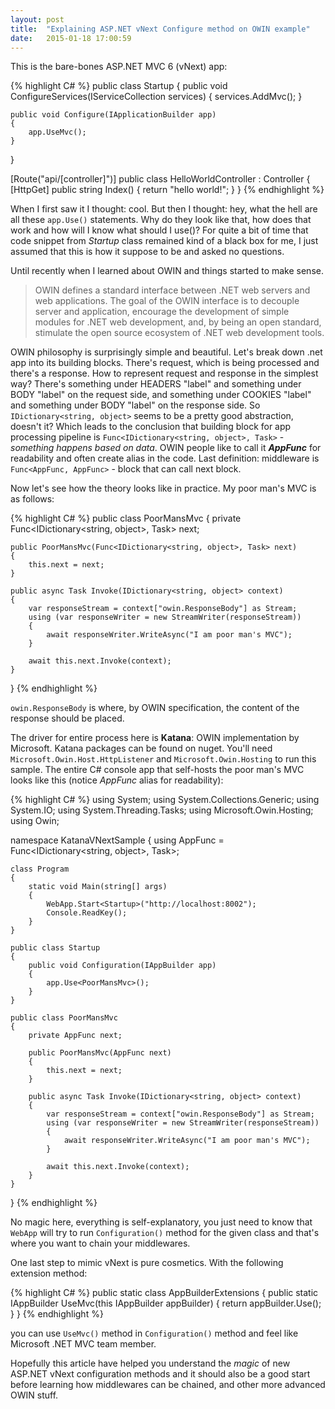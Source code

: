 ```yaml
---
layout: post
title:  "Explaining ASP.NET vNext Configure method on OWIN example"
date:   2015-01-18 17:00:59
---
```


This is the bare-bones ASP.NET MVC 6 (vNext) app:

{% highlight C# %}
public class Startup
{
    public void ConfigureServices(IServiceCollection services)
    {
        services.AddMvc();
    }

    public void Configure(IApplicationBuilder app)
    {
        app.UseMvc();
    }
}

[Route("api/[controller]")]
public class HelloWorldController : Controller
{
    [HttpGet]
    public string Index()
    {
        return "hello world!";
    }
}
{% endhighlight %}

When I first saw it I thought: cool. But then I thought: hey, what the hell are all these `app.Use()` statements. Why do they look like that, how does that work and how will I know what should I use()? For quite a bit of time that code snippet from _Startup_ class remained kind of a black box for me, I just assumed that this is how it suppose to be and asked no questions.

Until recently when I learned about OWIN and things started to make sense.

<blockquote>
OWIN defines a standard interface between .NET web servers and web applications. The goal of the OWIN interface is to decouple server and application, encourage the development of simple modules for .NET web development, and, by being an open standard, stimulate the open source ecosystem of .NET web development tools.
</blockquote>

OWIN philosophy is surprisingly simple and beautiful. Let's break down .net app into its building blocks. There's request, which is being processed and there's a response. How to represent request and response in the simplest way? There's something under HEADERS "label" and something under BODY "label" on the request side, and something under COOKIES "label" and something under BODY "label" on the response side. So `IDictionary<string, object>` seems to be a pretty good abstraction, doesn't it? Which leads to the conclusion that building block for app processing pipeline is `Func<IDictionary<string, object>, Task>` - _something happens based on data_. OWIN people like to call it ___AppFunc___ for readability and often create alias in the code. Last definition: middleware is `Func<AppFunc, AppFunc>` - block that can call next block.

Now let's see how the theory looks like in practice. My poor man's MVC is as follows:

{% highlight C# %}
public class PoorMansMvc
{
    private Func<IDictionary<string, object>, Task> next;

    public PoorMansMvc(Func<IDictionary<string, object>, Task> next)
    {
        this.next = next;
    }

    public async Task Invoke(IDictionary<string, object> context)
    {
        var responseStream = context["owin.ResponseBody"] as Stream;
        using (var responseWriter = new StreamWriter(responseStream))
        {
            await responseWriter.WriteAsync("I am poor man's MVC");
        }

        await this.next.Invoke(context);
    }
}
{% endhighlight %}

`owin.ResponseBody` is where, by OWIN specification, the content of the response should be placed.

The driver for entire process here is __Katana__: OWIN implementation by Microsoft. Katana packages can be found on nuget. You'll need `Microsoft.Owin.Host.HttpListener` and `Microsoft.Owin.Hosting` to run this sample. The entire C# console app that self-hosts the poor man's MVC looks like this (notice _AppFunc_ alias for readability):

{% highlight C# %}
using System;
using System.Collections.Generic;
using System.IO;
using System.Threading.Tasks;
using Microsoft.Owin.Hosting;
using Owin;

namespace KatanaVNextSample
{
    using AppFunc = Func<IDictionary<string, object>, Task>;

    class Program
    {
        static void Main(string[] args)
        {
            WebApp.Start<Startup>("http://localhost:8002");
            Console.ReadKey();
        }
    }

    public class Startup
    {
        public void Configuration(IAppBuilder app)
        {
            app.Use<PoorMansMvc>();
        }
    }

    public class PoorMansMvc
    {
        private AppFunc next;

        public PoorMansMvc(AppFunc next)
        {
            this.next = next;
        }

        public async Task Invoke(IDictionary<string, object> context)
        {
            var responseStream = context["owin.ResponseBody"] as Stream;
            using (var responseWriter = new StreamWriter(responseStream))
            {
                await responseWriter.WriteAsync("I am poor man's MVC");
            }

            await this.next.Invoke(context);
        }
    }
}
{% endhighlight %}

No magic here, everything is self-explanatory, you just need to know that `WebApp` will try to run `Configuration()` method for the given class and that's where you want to chain your middlewares.

One last step to mimic vNext is pure cosmetics. With the following extension method:

{% highlight C# %}
public static class AppBuilderExtensions
{
    public static IAppBuilder UseMvc(this IAppBuilder appBuilder)
    {
        return appBuilder.Use<PoorMansMvc>();
    }
}
{% endhighlight %}

you can use `UseMvc()` method in `Configuration()` method and feel like Microsoft .NET MVC team member.

Hopefully this article have helped you understand the _magic_ of new ASP.NET vNext configuration methods and it should also be a good start before learning how middlewares can be chained, and other more advanced OWIN stuff.
